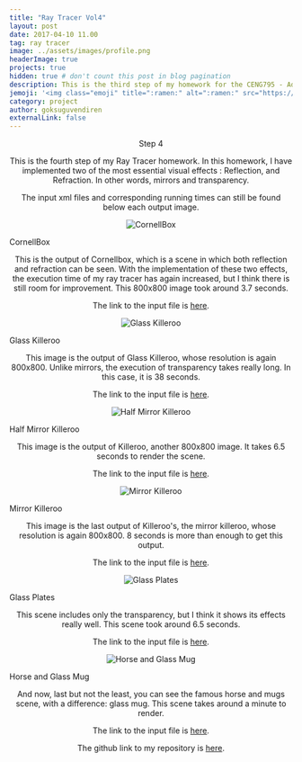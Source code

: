 ```yaml
---
title: "Ray Tracer Vol4"
layout: post
date: 2017-04-10 11.00
tag: ray tracer
image: ../assets/images/profile.png
headerImage: true
projects: true
hidden: true # don't count this post in blog pagination
description: This is the third step of my homework for the CENG795 - Advanced Ray Tracing course.
jemoji: '<img class="emoji" title=":ramen:" alt=":ramen:" src="https://assets.github.com/images/icons/emoji/unicode/1f320.png" height="20" width="20" align="absmiddle">'
category: project
author: goksuguvendiren
externalLink: false
---
```

<center> Step 4 </center>
<center>
<p>
This is the fourth step of my Ray Tracer homework. In this homework, I have implemented two of the most 
essential visual effects : Reflection, and Refraction. In other words, mirrors and transparency.
</p>

<p>
The input xml files and corresponding running times can still be found below each output image.
</p>

</center>

<p align="center">
  <img src="../assets/images/cornellbox_glass.png" alt="CornellBox"/>
  <figcaption>CornellBox</figcaption>
</p>
<center>

<p>
This is the output of Cornellbox, which is a scene in which both reflection and refraction can be seen. With
the implementation of these two effects, the execution time of my ray tracer has again increased, but I think 
there is still room for improvement. This 800x800 image took around 3.7 seconds.

The link to the input file is 
<a href="https://github.com/goksuguvendiren/AdvancedRayTracing/blob/master/inputs/4/cornellbox_glass.xml">here</a>.
</p>
</center>

<p align="center">
  <img src="../assets/images/killeroo_glass.png" alt="Glass Killeroo"/>
  <figcaption>Glass Killeroo</figcaption>
</p>

<center>
<p>
This image is the output of Glass Killeroo, whose resolution is again 800x800. Unlike mirrors, the execution of 
transparency takes really long. In this case, it is 38 seconds.

The link to the input file is 
<a href="https://github.com/goksuguvendiren/AdvancedRayTracing/blob/master/inputs/4/killeroo_glass.xml">here</a>.
</p>
</center>


<p align="center">
  <img src="../assets/images/killeroo_half_mirror.png" alt="Half Mirror Killeroo"/>
  <figcaption>Half Mirror Killeroo</figcaption>
</p>

<center>
<p>
This image is the output of Killeroo, another 800x800 image. It takes 6.5 seconds to render the scene.

The link to the input file is 
<a href="https://github.com/goksuguvendiren/AdvancedRayTracing/blob/master/inputs/4/killeroo_half_mirror.xml">here</a>.
</p>
</center>


<p align="center">
  <img src="../assets/images/killeroo_mirror.png" alt="Mirror Killeroo"/>
  <figcaption>Mirror Killeroo</figcaption>
</p>

<center>
<p>
This image is the last output of Killeroo's, the mirror killeroo, whose resolution is again 800x800. 8 seconds
is more than enough to get this output.

The link to the input file is 
<a href="https://github.com/goksuguvendiren/AdvancedRayTracing/blob/master/inputs/4/killeroo_mirror.xml">here</a>.
</p>
</center>


<p align="center">
  <img src="../assets/images/glass_plates.png" alt="Glass Plates"/>
  <figcaption>Glass Plates</figcaption>
</p>

<center>
<p>
This scene includes only the transparency, but I think it shows its effects really well. This scene took around
6.5 seconds.

The link to the input file is 
<a href="https://github.com/goksuguvendiren/AdvancedRayTracing/blob/master/inputs/4/glass_plates.xml">here</a>.
</p>
</center>


<p align="center">
  <img src="../assets/images/horse_and_glass_mug.png" alt="Horse and Glass Mug"/>
  <figcaption>Horse and Glass Mug</figcaption>
</p>

<center>
<p>
And now, last but not the least, you can see the famous horse and mugs scene, with a difference: glass mug. 
This scene takes around a minute to render.


The link to the input file is 
<a href="https://github.com/goksuguvendiren/AdvancedRayTracing/blob/master/inputs/4/horse_and_glass_mug.xml">here</a>.
</p>
</center>


<center>
<p>
The github link to my repository is <a href="https://github.com/goksuguvendiren/AdvancedRayTracing">here</a>.
</p>

</center>
